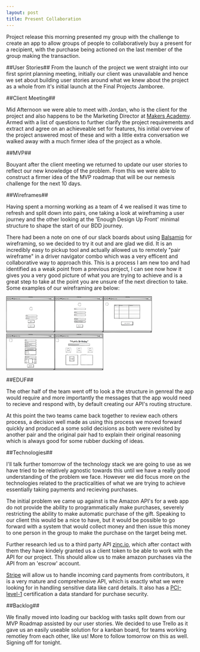 ```yaml
---
layout: post
title: Present Collaboration
---
```


Project release this morning presented my group with the challenge to create an app to allow groups of people to collaboratively buy a present for a recipient, with the purchase being actioned on the last member of the group making the transaction.

##User Stories##
From the launch of the project we went straight into our first sprint planning meeting, initially our client was unavailable and hence we set about building user stories around what we knew about the project as a whole from it's initial launch at the Final Projects Jamboree.

##Client Meeting##

Mid Afternoon we were able to meet with Jordan, who is the client for the project and also happens to be the Marketing Director at [Makers Academy](www.makersacademy.com). Armed with a list of questions to further clarify the project requirements and extract and agree on an achieveable set for features, his initial overview of the project answered most of these and with a little extra conversation we walked away with a much firmer idea of the project as a whole.

##MVP##

Bouyant after the client meeting we returned to update our user stories to reflect our new knowledge of the problem. From this we were able to construct a firmer idea of the MVP roadmap that will be our nemesis challenge for the next 10 days.

##Wireframes##

Having spent a morning working as a team of 4 we realised it was time to refresh and split down into pairs, one taking a look at wireframing a user journey and the other looking at the 'Enough Design Up Front' minimal structure to shape the start of our BDD journey.

There had been a note on one of our slack boards about using [Balsamiq](https://balsamiq.com/) for wireframing, so we decided to try it out and are glad we did. It is an incredibly easy to pickup tool and actually allowed us to remotely "pair wireframe" in a driver navigator combo which was a very efficent and collaborative way to approach this. This is a process I am new too and had identified as a weak point from a previous project, I can see now how it gives you a very good picture of what you are trying to achieve and is a great step to take at the point you are unsure of the next direction to take. Some examples of our wireframing are below:

<div class="center-image"><img src="/images/WFhomepage.png" width="130px" /><img src="/images/WFsignUp.png" width="130px" /><img src="/images/WFsignedInUser.png" width="130px" /><img src="/images/WFaddGift.png" width="130px" /><img src="/images/WFgiftManagement.png" width="130px" /></div>

##EDUF##

The other half of the team went off to look a the structure in genreal the app would require and more importantly the messages that the app would need to recieve and respond with, by default creating our API's routing structure.

At this point the two teams came back together to review each others process, a decision well made as using this process we moved forward quickly and produced a some solid decisions as both were revisited by another pair and the original pair had to explain their original reasoning which is always good for some rubber ducking of ideas.

##Technologies##

I'll talk further tomorrow of the technology stack we are going to use as we have tried to be relatively agnostic towards this until we have a really good understanding of the problem we face. However we did focus more on the technologies related to the practicalities of what we are trying to achieve essentially taking payments and recieving purchases.

The initial problem we came up against is the Amazon API's for a web app do not provide the ability to programmatically make purchases, severely restricting the ability to make automatic purchase of the gift. Speaking to our client this would be a nice to have, but it would be possible to go forward with a system that would collect money and then issue this money to one person in the group to make the purchase on the target being met.

Further research led us to a third party API [zinc.io](https://zinc.io), which after contact with them they have kindely granted us a client token to be able to work with the API for our project. This should allow us to make amazon purchases via the API from an 'escrow' account.

[Stripe](https://stripe.com/gb) will allow us to handle incoming card payments from contributors, it is a very mature and comprehensive API, which is exactly what we were looking for in handling sensitive data like card details. It also has a [PCI-level-1](https://www.pcisecuritystandards.org/) certification a data standard for purchase security.

##Backlog##

We finally moved into loading our backlog with tasks split down from our MVP Roadmap assisted by our user stories. We decided to use Trello as it gave us an easily useable solution for a kanban board, for teams working remotley from each other, like us! More to follow tomorrow on this as well. Signing off for tonight.


